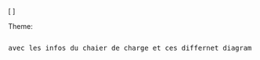 [ ]

Theme:

<pre class="vditor-reset" placeholder="" contenteditable="true" spellcheck="false"><p data-block="0">avec les infos du chaier de charge et ces differnet diagram peut m'aider a creer mon backend node js avec les fonctionnalite de base comme l'authentification, la gestion des session je compte utliser sequelize comme orm et la base de donne est phpmyadmin , je veux que tu m'aide a mettre en place une architecture complete logique et strucuter de sorte a etre comprenhensible et maintenable , , en respectant le sprincipe solide et d'autre concept et convention de développement utliser par des ingenieur , chque page separemetn Absolument ! Reprenons le cahier des charges pour y intégrer ces précisions importantes, notamment la relation entre les acteurs et un modèle de données plus détaillé en vue d'une évolutivité future vers le SaaS. --- <strong data-marker="**">Cahier des Charges Détaillé : Application de Gestion Locale pour Centre de Gaming</strong> <strong data-marker="**">Version :</strong> 1.1 <strong data-marker="**">Date :</strong> 18 mai 2025 <strong data-marker="**">Mise à jour :</strong> Précision des rôles acteurs, Modèle de Données détaillé, Considérations SaaS. <strong data-marker="**">1. Introduction</strong> Ce document établit les spécifications fonctionnelles et techniques pour le développement d'une application logicielle de gestion destinée aux opérateurs d'un centre de gaming. L'objectif principal est de fournir un outil complet, local et facile à utiliser pour optimiser la gestion quotidienne, améliorer la rentabilité et offrir un service client efficace, en ciblant spécifiquement les besoins de l'administrateur/gérant et des employés/caissiers du centre. Une attention particulière est portée à la structure des données pour anticiper une possible évolution future vers un modèle d'hébergement mutualisé (SaaS). <strong data-marker="**">2. Contexte et Objectifs du Projet</strong> La gestion d'un centre de gaming implique le suivi précis de l'utilisation des équipements, la gestion des ventes de produits annexes, le contrôle des dépenses, et l'analyse des performances. Les processus manuels ou l'utilisation d'outils génériques peuvent entraîner des erreurs, des pertes de temps et un manque de visibilité sur les opérations. L'application vise à être la solution centralisée et automatisée pour ces défis. Ses objectifs clés sont : * Automatiser et sécuriser le suivi du temps d'utilisation des postes de jeu. * Centraliser la gestion des ventes de sessions de jeu, de produits et de services. * Fournir une vue d'ensemble en temps réel de l'occupation des postes et de l'activité du centre. * Permettre un suivi précis des stocks et des dépenses. * Offrir des outils d'analyse et de reporting détaillés pour la prise de décision. * Simplifier la gestion des abonnements et promotions. * Assurer une installation et une utilisation aisées pour le personnel non technique. * Gérer les accès et les permissions selon les rôles du personnel, avec une hiérarchie claire entre Administrateur et Employé. * <strong data-marker="**">Préparer l'architecture de données pour une évolutivité future vers un modèle multi-centres (SaaS).</strong> <strong data-marker="**">3. Acteurs du Système</strong> Les acteurs interagissant directement avec l'application sont le personnel du centre de gaming. Il existe une relation hiérarchique entre eux : * <strong data-marker="**">Administrateur / Gérant :</strong> Cet acteur <strong data-marker="**">hérite de toutes les capacités de l'Employé/Caissier</strong> et possède en plus des droits étendus sur la configuration du système, la gestion des utilisateurs, l'accès complet aux données financières et statistiques détaillées. * <strong data-marker="**">Employé / Caissier :</strong> Cet acteur gère les opérations quotidiennes (démarrage/arrêt des sessions, ventes, gestion simple du stock, gestion des clients et abonnements) dans la limite des permissions accordées par l'Administrateur. <em data-marker="*">(Note : Le client final qui joue ou achète des produits n'est <em data-marker="*">pas</em> un utilisateur de l'application en termes d'interface directe.)</em> <strong data-marker="**">4. Problèmes Adressés par l'Application (Approche Problem-Solving)</strong> L'application est conçue pour résoudre les problèmes concrets rencontrés dans un centre de gaming, avec une structure permettant une adaptation future : * <strong data-marker="**">Problème :</strong> Pertes financières dues à un suivi imprécis du temps de jeu ou à des erreurs de calcul manuelles. * <strong data-marker="**">Solution :</strong> Module de Gestion des Sessions avec chronométrage précis, calcul automatique et intégration directe au module de Vente. * <strong data-marker="**">Problème :</strong> Difficulté à connaître la rentabilité réelle par poste ou type de poste. * <strong data-marker="**">Solution :</strong> Statistiques détaillées d'utilisation et de revenus par poste, permettant d'identifier les équipements les plus performants. * <strong data-marker="**">Problème :</strong> Gestion inefficace du stock (ruptures, pertes) et difficulté à suivre les coûts d'achat. * <strong data-marker="**">Solution :</strong> Module de Gestion de Stock avec suivi des quantités, alertes de stock bas, et enregistrement des coûts d'achat pour le calcul de marge. * <strong data-marker="**">Problème :</strong> Manque de visibilité sur les flux financiers (recettes vs dépenses) et la rentabilité globale. * <strong data-marker="**">Solution :</strong> Modules de Vente et de Dépenses intégrés avec rapports financiers consolidés (CA, dépenses, résultat). * <strong data-marker="**">Problème :</strong> Incapacité à prévoir les périodes de forte affluence pour optimiser le personnel et les offres. * <strong data-marker="**">Solution :</strong> Analyse prédictive des heures de pointe basée sur les données historiques d'utilisation. * <strong data-marker="**">Problème :</strong> Gestion complexe et source d'erreurs des abonnements clients et de l'application des réductions. * <strong data-marker="**">Solution :</strong> Module de Gestion Clients et Abonnements simplifiant l'attribution et l'application automatique des avantages. * <strong data-marker="**">Problème :</strong> Risques liés à l'accès aux données sensibles et aux actions critiques par du personnel non autorisé. * <strong data-marker="**">Solution :</strong> Gestion fine des Utilisateurs, Rôles et Permissions, limitant l'accès aux modules financiers et de configuration aux administrateurs. La hiérarchie des rôles renforce cette sécurité. * <strong data-marker="**">Problème :</strong> Coût et complexité des logiciels de gestion traditionnels, souvent basés sur le cloud avec des frais récurrents. * <strong data-marker="**">Solution :</strong> Application locale avec une procédure d'installation simplifiée, réduisant les coûts opérationnels et la dépendance à Internet. * <strong data-marker="**">Problème :</strong> Suivi approximatif des pièces utilisées lors des services de réparation. * <strong data-marker="**">Solution :</strong> Possibilité de lier des articles du stock (pièces) aux services de réparation facturés. * <strong data-marker="**">Problème :</strong> Difficulté à faire évoluer l'application vers un modèle multi-sites ou centralisé sans refonte majeure de la base de données. * <strong data-marker="**">Solution :</strong> Conception du modèle de données (MCD) dès le départ pour permettre l'identification et l'isolation des données par centre, facilitant une future migration vers une architecture SaaS (même si l'entité "Centre" n'est pas utilisée initialement). <strong data-marker="**">5. Exigences Fonctionnelles</strong> Les exigences fonctionnelles sont regroupées par module, en précisant les acteurs autorisés : <strong data-marker="**">5.1. Gestion des Utilisateurs et Accès</strong> * <strong data-marker="**">Authentification :</strong> Les utilisateurs (Administrateur, EmployeCaissier) doivent se connecter avec un identifiant et un mot de passe. * <strong data-marker="**">Gestion des Utilisateurs (Administrateur uniquement) :</strong> Créer, modifier, désactiver, supprimer des comptes utilisateurs. Réinitialiser les mots de passe. Associer un rôle à un utilisateur. * <strong data-marker="**">Gestion des Rôles (Administrateur uniquement) :</strong> Définir et modifier les rôles (Administrateur, Employé/Caissier). Gérer les permissions associées à chaque rôle. * <strong data-marker="**">Gestion des Permissions (Administrateur uniquement) :</strong> Attribuer des permissions spécifiques (voir stats/dépenses, modifier tarifs, gérer utilisateurs, etc.) aux rôles. Le rôle Administrateur a toutes les permissions par défaut. <strong data-marker="**">5.2. Gestion des Postes de Jeu</strong> * <strong data-marker="**">Création/Modification/Suppression (Administrateur) :</strong> Gérer les types de postes (Nom, Tarif Horaire) et les instances de postes (Nom, Type de Poste). * <strong data-marker="**">Configuration des Tarifs (Administrateur) :</strong> Définir et modifier le tarif horaire pour chaque type de poste. * <strong data-marker="**">Suivi d'État (Tous les utilisateurs) :</strong> Visualisation en temps réel de l'état de chaque poste (Disponible, Occupé, En Maintenance). * <strong data-marker="**">Mise en Maintenance (EmployeCaissier) :</strong> Marquer un poste comme indisponible temporairement. * <strong data-marker="**">Vue d'Occupation (Tous les utilisateurs) :</strong> Affichage visuel clair de l'agencement des postes et de leur état actuel. <strong data-marker="**">5.3. Gestion des Sessions de Jeu</strong> * <strong data-marker="**">Démarrer une Session (EmployeCaissier) :</strong> Sélectionner un poste disponible. Choisir l'heure de début (actuelle par défaut, ou future). Option d'associer un Client (si client existant). Option de définir une durée prévue. * <strong data-marker="**">Affichage en Temps Réel (Tous les utilisateurs) :</strong> Montrer les sessions actives : Poste, Heure de Début, Durée Écoulée, Coût Provisoire Calculé en temps réel. * <strong data-marker="**">Prolonger une Session (EmployeCaissier) :</strong> Ajouter du temps à une session active. Le coût provisoire est ajusté dynamiquement. * <strong data-marker="**">Pause Session (EmployeCaissier) :</strong> Mettre en pause le chronomètre d'une session active. Reprendre la session. * <strong data-marker="**">Rappels de Fin (Système/UI) :</strong> Alertes visuelles/sonores lorsque l'heure de fin (prévue ou calculée) approche. * <strong data-marker="**">Clôturer une Session (EmployeCaissier) :</strong> Arrêter définitivement une session. Calculer le coût final basé sur la durée réelle. L'ajouter comme un élément au panier de vente actuel ou à un nouveau panier. <strong data-marker="**">5.4. Gestion des Clients et Abonnements</strong> * <strong data-marker="**">Enregistrement Client (EmployeCaissier) :</strong> Créer et modifier un profil client (Nom, Prénom, Coordonnées optionnelles : Téléphone, Email, Adresse). * <strong data-marker="**">Gestion Types Abonnements (Administrateur) :</strong> Créer et configurer différents types d'abonnements (Nom, Description, Avantages : réduction %, heures offertes, validité). * <strong data-marker="**">Gestion Abonnements Clients (EmployeCaissier) :</strong> Associer un type d'abonnement à un client, définir la date de début/fin de validité. * <strong data-marker="**">Application des Avantages (Système/EmployeCaissier) :</strong> Appliquer automatiquement les réductions/avantages de l'abonnement lorsqu'une session est démarrée ou qu'une vente est effectuée pour un client associé. * <strong data-marker="**">Historique Client (EmployeCaissier) :</strong> Consulter les sessions passées et les achats effectués par un client. <strong data-marker="**">5.5. Gestion du Stock et Ventes</strong> * <strong data-marker="**">Gestion Articles (Administrateur) :</strong> Créer, modifier, supprimer des articles (Produits Physiques avec stock, Services). Attributs : Nom, Description, Type<span data-type="backslash">_</span>Article (Produit, Service), Categorie<span data-type="backslash">_</span>ID, Prix<span data-type="backslash">_</span>Vente, Coût<span data-type="backslash">_</span>Achat (optionnel pour Service), Quantité en Stock (pour produits), Seuil<span data-type="backslash">_</span>Alerte<span data-type="backslash">_</span>Bas (pour produits). * <strong data-marker="**">Gestion Catégories (Administrateur) :</strong> Créer, modifier, supprimer des catégories pour les articles. * <strong data-marker="**">Gestion des Mouvements de Stock (EmployeCaissier) :</strong> Enregistrer les entrées en stock (réception) et les ajustements (inventaire, perte). Les sorties sont gérées via les ventes. * <strong data-marker="**">Alertes Stock Bas (Système/UI) :</strong> Notifications visuelles pour les articles physiques dont le stock est bas. * <strong data-marker="**">Point de Vente (POS) (EmployeCaissier) :</strong> Interface rapide pour ajouter des articles (Produits, Services, Sessions Clôturées) à un panier de vente. Modifier les quantités. Appliquer une réduction manuelle ou sélectionner un client pour appliquer une réduction d'abonnement. * <strong data-marker="**">Encaissement (EmployeCaissier) :</strong> Sélectionner le mode de paiement, enregistrer la transaction. * <strong data-marker="**">Historique des Ventes (EmployeCaissier) :</strong> Consulter les transactions passées. * <strong data-marker="**">Reçus :</strong> Générer un récapitulatif de vente (format simple, affichage ou export). <strong data-marker="**">5.6. Gestion des Dépenses</strong> * <strong data-marker="**">Enregistrement Dépense (EmployeCaissier) :</strong> Saisir une dépense (Date, Montant, CategorieDepense<span data-type="backslash">_</span>ID, Description). * <strong data-marker="**">Gestion Catégories Dépenses (Administrateur) :</strong> Créer, modifier, supprimer des catégories de dépenses. * <strong data-marker="**">Consultation Dépenses (Administrateur) :</strong> Lister et rechercher les dépenses enregistrées. (Accès restreint). <strong data-marker="**">5.7. Gestion des Services de Réparation (Intégré Stock/Vente)</strong> * <strong data-marker="**">Création Service (Administrateur) :</strong> Définir les types de services de réparation comme des Articles de type 'Service'. * <strong data-marker="**">Facturation du Service (EmployeCaissier via POS) :</strong> Vendre le service de réparation via le module de Vente. * <strong data-marker="**">Liaison Pièces Utilisées (Optionnel, EmployeCaissier via POS) :</strong> Ajouter des "Pièces Détachées" (articles du stock) au même panier de vente que le service de réparation pour suivre leur utilisation et leur coût associé. <strong data-marker="**">5.8. Statistiques et Analyses Avancées</strong> * <strong data-marker="**">Tableau de Bord (Tous les utilisateurs - contenu adapté au rôle) :</strong> Vue rapide de l'activité actuelle, indicateurs clés (CA jour, bénéfice si Admin). * <strong data-marker="**">Rapports d'Utilisation Postes (Administrateur) :</strong> Taux d'occupation, temps total d'utilisation, revenus générés par poste et par type de poste, sur différentes périodes. Graphiques pertinents. (Accès restreint aux données financières détaillées). * <strong data-marker="**">Prévision des Heures de Pointe (Administrateur) :</strong> Analyse et visualisation des périodes de forte affluence basées sur l'historique des sessions. * <strong data-marker="**">Rapports de Vente (Administrateur) :</strong> Chiffre d'affaires total, ventes par catégorie d'articles, ventes par article individuel (top ventes), Marge Brute. * <strong data-marker="**">Rapports Financiers (Administrateur) :</strong> Total des recettes (ventes + sessions), Total des dépenses, Résultat (Recettes - Dépenses) sur différentes périodes. Ventilation des dépenses par catégorie. * <strong data-marker="**">Rapports de Stock (EmployeCaissier) :</strong> Liste des articles, quantités en stock, alertes stock bas. (La valeur du stock peut être restreinte à l'Admin). * <strong data-marker="**">Export :</strong> Possibilité d'exporter les données des rapports (CSV, PDF simple). <strong data-marker="**">5.9. Organisation d'Événements (Simple)</strong> * <strong data-marker="**">Planification Tournoi (EmployeCaissier) :</strong> Créer un événement (Nom, Date, Heure, Jeu, Description). * <strong data-marker="**">Gestion Inscriptions (EmployeCaissier) :</strong> Enregistrer manuellement les participants (Nom, ou sélectionner Client). Liste des inscrits pour un événement. <strong data-marker="**">6. Exigences Non-Fonctionnelles</strong> * <strong data-marker="**">Performance :</strong> Temps de réponse rapide (< 2 secondes) pour les opérations courantes. Doit supporter la gestion simultanée de tous les postes prévus par le centre. * <strong data-marker="**">Sécurité :</strong> Authentification robuste. Gestion stricte des autorisations basée sur les rôles. Stockage sécurisé des mots de passe (hashage). Sensibilisation à la sécurité du fichier de base de données local. Journalisation des actions critiques (ex: suppressions, modifications sensibles, accès rapports financiers) pour l'Admin. * <strong data-marker="**">Utilisabilité :</strong> Interface intuitive, ergonomique et claire. Flux de travail logiques. Design adapté aux écrans de PC de bureau. Temps de formation minimal requis. * <strong data-marker="**">Fiabilité :</strong> Stabilité de l'application. Gestion des erreurs avec messages clairs. Robustesse face aux saisies incorrectes. Intégrité des données garantie par la base de données. * <strong data-marker="**">Disponibilité :</strong> Fonctionnement continu pendant les heures d'ouverture. Absence de dépendance à une connexion Internet active pour les opérations courantes. * <strong data-marker="**">Maintenabilité :</strong> Code bien structuré, modulaire et documenté. Facilité d'identifier et corriger les bugs. * <strong data-marker="**">Déploiement et Installation :</strong> <strong data-marker="**">Exigence Critique Majeure.</strong> Processus d'installation sur un PC Windows standard doit être extrêmement simple (installateur/script automatisé gérant prérequis et configuration DB locale). * <strong data-marker="**">Hébergement :</strong> Fonctionne intégralement sur un PC local (Windows principalement). * <strong data-marker="**">Évolutivité (SaaS) :</strong> La structure de la base de données doit être conçue pour permettre l'ajout d'une dimension "Centre" ou "Tenant" pour faciliter une future migration vers un modèle multi-centres sans refonte majeure. <strong data-marker="**">7. Environnement Technique et Architecture</strong> * <strong data-marker="**">Architecture :</strong> Application Web 3-tiers (Frontend <-> Backend <-> Base de Données). * <strong data-marker="**">Frontend :</strong> React.js. Accessible via un navigateur web sur le PC local. * <strong data-marker="**">Backend :</strong> Node.js (Express.js ou framework similaire). Expose une API RESTful. Gère la logique métier, l'authentification, l'autorisation et l'interaction avec la base de données. * <strong data-marker="**">Base de Données :</strong> <strong data-marker="**">À Déterminer.</strong> SQLite fortement recommandé pour la facilité d'installation locale. La structure des tables (MCD détaillé ci-dessous) prendra en compte l'évolutivité SaaS. * <strong data-marker="**">Communication en Temps Réel (Optionnel pour état postes) :</strong> Potentiellement Socket.io. * <strong data-marker="**">Environnement d'Exécution :</strong> PC sous Windows (cible principale). <strong data-marker="**">8. Modélisation pour Power Designer</strong> Cette section fournit les éléments structuraux nécessaires à la création des diagrammes dans Power Designer. <strong data-marker="**">8.1. Diagramme de Cas d'Utilisation (Use Case Diagram)</strong> Représente les interactions entre les Acteurs et les fonctionnalités. * <strong data-marker="**">Acteurs :</strong> * <code data-marker="`">Administrateur</code> * <code data-marker="`">EmployeCaissier</code> * <em data-marker="*">Relation :</em> <code data-marker="`">Administrateur</code> <strong data-marker="**">hérite</strong> de <code data-marker="`">EmployeCaissier</code>. Dans Power Designer, cela se modélise par une relation de <strong data-marker="**">Généralisation</strong> (flèche de l'acteur spécialisé vers l'acteur généralisé). Cela signifie que l'Administrateur peut initier tous les Cas d'Utilisation que peut initier l'EmployéCaissier. * <strong data-marker="**">Packages de Cas d'Utilisation :</strong> Identiques à la version précédente pour structurer. * <strong data-marker="**">Cas d'Utilisation Principaux et Relations (Mise à jour des acteurs initiateurs) :</strong> * <strong data-marker="**">Package Gestion des Accès :</strong> * <code data-marker="`">UC_SAuthentifier</code> (Acteurs : Administrateur, EmployeCaissier) * <code data-marker="`">UC_GererComptesUtilisateurs</code> (Acteur : Administrateur) * <code data-marker="`">UC_ConfigurerPermissions</code> (Acteur : Administrateur) * <em data-marker="*">Relation :</em> La plupart des autres Cas d'Utilisation <code data-marker="`"><<include>></code> <code data-marker="`">UC_SAuthentifier</code>. * <strong data-marker="**">Package Gestion des Postes :</strong> * <code data-marker="`">UC_GererTypesPostes</code> (Acteur : Administrateur) * <code data-marker="`">UC_GererInstancesPostes</code> (Acteur : Administrateur) * <code data-marker="`">UC_VisualiserEtatPostes</code> (Acteurs : Administrateur, EmployeCaissier) * <code data-marker="`">UC_MettrePosteEnMaintenance</code> (Acteur : EmployeCaissier) * <strong data-marker="**">Package Gestion des Sessions :</strong> * <code data-marker="`">UC_DemarrerSession</code> (Acteur : EmployeCaissier) * <code data-marker="`"><<extend>></code> <code data-marker="`">UC_AssocierClientExistant</code> * <code data-marker="`"><<extend>></code> <code data-marker="`">UC_DefinirDureePrevue</code> * <code data-marker="`">UC_AfficherSessionsEnCours</code> (Acteurs : Administrateur, EmployeCaissier) * <code data-marker="`">UC_ProlongerSession</code> (Acteur : EmployeCaissier) * <code data-marker="`"><<include>></code> <code data-marker="`">UC_CalculerCoutSession</code> * <code data-marker="`">UC_MettreSessionEnPause</code> (Acteur : EmployeCaissier) * <code data-marker="`">UC_CloturerSession</code> (Acteur : EmployeCaissier) * <code data-marker="`"><<include>></code> <code data-marker="`">UC_CalculerCoutSession</code> * <code data-marker="`"><<include>></code> <code data-marker="`">UC_AjouterSessionAuPanier</code> * <code data-marker="`">UC_RecevoirRappelFinSession</code> (Acteur : EmployeCaissier) <em data-marker="*">(Initiée par le système)</em> * <strong data-marker="**">Package Gestion des Ventes & Stock :</strong> * <code data-marker="`">UC_GererArticles</code> (Acteur : Administrateur) * <code data-marker="`">UC_GererCategoriesArticle</code> (Acteur : Administrateur) * <code data-marker="`">UC_GererStock</code> (Acteur : EmployeCaissier) * <code data-marker="`">UC_VendreArticles</code> (Acteur : EmployeCaissier) * <code data-marker="`"><<include>></code> <code data-marker="`">UC_AjouterSessionAuPanier</code> * <code data-marker="`"><<include>></code> <code data-marker="`">UC_AjouterProduitAuPanier</code> * <code data-marker="`"><<include>></code> <code data-marker="`">UC_AjouterServiceAuPanier</code> * <code data-marker="`"><<extend>></code> <code data-marker="`">UC_AppliquerReductionManuelle</code> * <code data-marker="`"><<extend>></code> <code data-marker="`">UC_SelectionnerClientPourReductionAbonnement</code> * <code data-marker="`"><<include>></code> <code data-marker="`">UC_EnregistrerTransaction</code> * <code data-marker="`"><<include>></code> <code data-marker="`">UC_GenererRecu</code> * <code data-marker="`">UC_ConsulterHistoriqueVentes</code> (Acteur : EmployeCaissier) * <code data-marker="`">UC_RecevoirAlerteStockBas</code> (Acteur : EmployeCaissier) <em data-marker="*">(Initiée par le système)</em> * <strong data-marker="**">Package Gestion Clients & Abonnements :</strong> * <code data-marker="`">UC_GererClients</code> (Acteur : EmployeCaissier) * <code data-marker="`">UC_GererTypesAbonnements</code> (Acteur : Administrateur) * <code data-marker="`">UC_GererAbonnementsClients</code> (Acteur : EmployeCaissier) * <code data-marker="`">UC_ConsulterHistoriqueClient</code> (Acteur : EmployeCaissier) * <strong data-marker="**">Package Gestion Financière & Dépenses :</strong> * <code data-marker="`">UC_GererCategoriesDepense</code> (Acteur : Administrateur) * <code data-marker="`">UC_EnregistrerDepense</code> (Acteur : EmployeCaissier) * <code data-marker="`">UC_ConsulterDepenses</code> (Acteur : Administrateur) <em data-marker="*">(Accès restreint)</em> * <strong data-marker="**">Package Statistiques & Rapports :</strong> * <code data-marker="`">UC_ConsulterTableauDeBord</code> (Acteurs : Administrateur, EmployeCaissier) <em data-marker="*">(Contenu adapté au rôle)</em> * <code data-marker="`">UC_GenererRapportsUtilisationPostes</code> (Acteur : Administrateur) <em data-marker="*">(Accès restreint aux détails financiers)</em> * <code data-marker="`">UC_GenererRapportsVentes</code> (Acteur : Administrateur) <em data-marker="*">(Accès restreint aux détails financiers/marge)</em> * <code data-marker="`">UC_GenererRapportsFinanciers</code> (Acteur : Administrateur) * <code data-marker="`">UC_GenererRapportsStock</code> (Acteur : EmployeCaissier) * <code data-marker="`">UC_PrevoirHeuresPointe</code> (Acteur : Administrateur) * <code data-marker="`">UC_ExporterRapports</code> (Acteur : Administrateur) <em data-marker="*">(Accès restreint)</em> * <strong data-marker="**">Package Gestion des Evènements :</strong> * <code data-marker="`">UC_PlanifierTournoi</code> (Acteur : EmployeCaissier) * <code data-marker="`">UC_GererInscriptionsTournoi</code> (Acteur : EmployeCaissier) <em data-marker="*">(Note pour Power Designer : Modélisez la généralisation entre Administrateur et EmployeCaissier. Associez chaque Cas d'Utilisation à l'Acteur <em data-marker="*">le plus bas</em> dans la hiérarchie qui peut l'initier. Grâce à la généralisation, l'acteur au-dessus héritera automatiquement de la capacité d'initier ces Cas d'Utilisation.)</em> <strong data-marker="**">8.2. Modèle Conceptuel des Données (MCD) Détaillé</strong> Liste des entités principales avec des attributs plus détaillés, en pensant à la normalisation (au moins 3NF) et à l'évolutivité SaaS (potentiel ajout d'une clé <code data-marker="`">Centre_ID</code>). * <strong data-marker="**">Entités et Attributs (Exemples) :</strong> * <strong data-marker="**"><code data-marker="`">CentreGaming</code></strong> <em data-marker="*">(Potentielle entité pour le futur SaaS, non utilisée directement dans la DB locale initiale, mais conceptuellement présente pour l'isolation des données)</em> * <code data-marker="`">Centre_ID</code> (PK) * <code data-marker="`">Nom_Centre</code> * <code data-marker="`">Adresse</code> * <code data-marker="`">Telephone</code> * <code data-marker="`">Email_Contact</code> * <code data-marker="`">Date_Creation</code> * <code data-marker="`">Statut</code> (Actif, Inactif) * <strong data-marker="**"><code data-marker="`">Utilisateur</code></strong> * <code data-marker="`">Utilisateur_ID</code> (PK) * <code data-marker="`">Centre_ID</code> (FK - <em data-marker="*">Ajouter cet attribut dès maintenant, même s'il aura une valeur unique ou nulle dans la version locale. Facilite la migration.</em>) * <code data-marker="`">Login</code> (Unique) * <code data-marker="`">Mot_De_Passe_Hash</code> * <code data-marker="`">Nom</code> * <code data-marker="`">Prenom</code> * <code data-marker="`">Date_Naissance</code> (Optionnel) * <code data-marker="`">Adresse</code> (Texte long, Optionnel) * <code data-marker="`">Telephone</code> (Optionnel) * <code data-marker="`">Email</code> (Optionnel) * <code data-marker="`">Date_Embauche</code> (Optionnel) * <code data-marker="`">Salaire</code> (Décimal, Optionnel - <em data-marker="*">Attention, donnée sensible, justifie les permissions strictes</em>) * <code data-marker="`">Est_Actif</code> (Booléen) * <code data-marker="`">Date_Creation</code> * <code data-marker="`">Date_Derniere_Connexion</code> (Optionnel) * <code data-marker="`">Role_ID</code> (FK) * <strong data-marker="**"><code data-marker="`">Role</code></strong> * <code data-marker="`">Role_ID</code> (PK) * <code data-marker="`">Nom_Role</code> (Unique) * <code data-marker="`">Description</code> * <strong data-marker="**"><code data-marker="`">Permission</code></strong> * <code data-marker="`">Permission_ID</code> (PK) * <code data-marker="`">Nom_Permission</code> (Unique, ex: <code data-marker="`">VIEW_STATS_FINANCIAL</code>, <code data-marker="`">MANAGE_USERS</code>, <code data-marker="`">EDIT_TARIFFS</code>) * <code data-marker="`">Description</code> * <strong data-marker="**"><code data-marker="`">RolePermission</code></strong> (Table d'association Many-to-Many) * <code data-marker="`">Role_ID</code> (PK, FK) * <code data-marker="`">Permission_ID</code> (PK, FK) * <strong data-marker="**"><code data-marker="`">TypePoste</code></strong> * <code data-marker="`">TypePoste_ID</code> (PK) * <code data-marker="`">Centre_ID</code> (FK - <em data-marker="*">Pour SaaS</em>) * <code data-marker="`">Nom_Type</code> * <code data-marker="`">Tarif_Horaire</code> (Décimal) * <code data-marker="`">Description</code> (Optionnel) * <strong data-marker="**"><code data-marker="`">Poste</code></strong> * <code data-marker="`">Poste_ID</code> (PK) * <code data-marker="`">Centre_ID</code> (FK - <em data-marker="*">Pour SaaS</em>) * <code data-marker="`">Nom_Poste</code> (Unique par Centre) * <code data-marker="`">Etat</code> (Enum/String: 'Disponible', 'Occupé', 'Maintenance') * <code data-marker="`">TypePoste_ID</code> (FK) * <code data-marker="`">Date_Ajout</code> * <code data-marker="`">Notes_Maintenance</code> (Texte long, Optionnel) * <strong data-marker="**"><code data-marker="`">Session</code></strong> * <code data-marker="`">Session_ID</code> (PK) * <code data-marker="`">Centre_ID</code> (FK - <em data-marker="*">Pour SaaS</em>) * <code data-marker="`">Poste_ID</code> (FK) * <code data-marker="`">Client_ID</code> (FK - Optionnel) * <code data-marker="`">Utilisateur_ID_Demarrage</code> (FK - Optionnel, pour traçabilité) * <code data-marker="`">Utilisateur_ID_Cloture</code> (FK - Optionnel, pour traçabilité) * <code data-marker="`">Heure_Debut</code> (Timestamp) * <code data-marker="`">Heure_Fin_Effective</code> (Timestamp - Nullable si en cours) * <code data-marker="`">Duree_Effective_Minutes</code> (Entier - Calculé à la fin) * <code data-marker="`">Cout_Calcule_Final</code> (Décimal - Calculé à la fin) * <code data-marker="`">Etat_Session</code> (Enum/String: 'En Cours', 'Cloturée', 'Annulée', 'En Pause') * <code data-marker="`">Heure_Fin_Prevue</code> (Timestamp - Optionnel) * <code data-marker="`">Est_En_Pause</code> (Booléen) * <code data-marker="`">Date_Creation</code> (Timestamp) * <code data-marker="`">Date_Mise_A_Jour</code> (Timestamp) * <strong data-marker="**"><code data-marker="`">Client</code></strong> * <code data-marker="`">Client_ID</code> (PK) * <code data-marker="`">Centre_ID</code> (FK - <em data-marker="*">Pour SaaS</em>) * <code data-marker="`">Nom</code> * <code data-marker="`">Prenom</code> * <code data-marker="`">Date_Naissance</code> (Optionnel) * <code data-marker="`">Telephone</code> (Optionnel) * <code data-marker="`">Email</code> (Optionnel) * <code data-marker="`">Adresse</code> (Texte long, Optionnel) * <code data-marker="`">Date_Creation</code> * <code data-marker="`">Notes_Client</code> (Texte long, Optionnel) * <strong data-marker="**"><code data-marker="`">AbonnementClient</code></strong> * <code data-marker="`">AbonnementClient_ID</code> (PK) * <code data-marker="`">Centre_ID</code> (FK - <em data-marker="*">Pour SaaS</em>) * <code data-marker="`">Client_ID</code> (FK) * <code data-marker="`">TypeAbonnement_ID</code> (FK) * <code data-marker="`">Date_Debut_Validite</code> (Date) * <code data-marker="`">Date_Fin_Validite</code> (Date) * <code data-marker="`">Est_Actif</code> (Booléen - Calculé ou mis à jour par système) * <code data-marker="`">Date_Attribution</code> * <strong data-marker="**"><code data-marker="`">TypeAbonnement</code></strong> * <code data-marker="`">TypeAbonnement_ID</code> (PK) * <code data-marker="`">Centre_ID</code> (FK - <em data-marker="*">Pour SaaS</em>) * <code data-marker="`">Nom</code> * <code data-marker="`">Description</code> * <code data-marker="`">Type_Benefice</code> (Enum/String: 'reduction<span data-type="backslash">_</span>pct<span data-type="backslash">_</span>session', 'reduction<span data-type="backslash">_</span>pct<span data-type="backslash">_</span>produit', 'heures<span data-type="backslash">_</span>offertes') * <code data-marker="`">Valeur_Benefice</code> (Décimal - ex: 10.0 pour 10%, 5.0 pour 5 heures) * <code data-marker="`">Duree_Validite_Jours</code> (Entier - Optionnel, pour calcul date fin) * <strong data-marker="**"><code data-marker="`">Article</code></strong> * <code data-marker="`">Article_ID</code> (PK) * <code data-marker="`">Centre_ID</code> (FK - <em data-marker="*">Pour SaaS</em>) * <code data-marker="`">Nom</code> * <code data-marker="`">Description</code> (Optionnel) * <code data-marker="`">Type_Article</code> (Enum/String: 'Produit', 'Service') * <code data-marker="`">Categorie_ID</code> (FK) * <code data-marker="`">Prix_Vente</code> (Décimal) * <code data-marker="`">Cout_Achat_Moyen</code> (Décimal - Pour calcul de marge, peut être mis à jour lors des réceptions) * <code data-marker="`">Date_Creation</code> * <code data-marker="`">Est_Actif</code> (Booléen) * <strong data-marker="**"><code data-marker="`">CategorieArticle</code></strong> * <code data-marker="`">Categorie_ID</code> (PK) * <code data-marker="`">Centre_ID</code> (FK - <em data-marker="*">Pour SaaS</em>) * <code data-marker="`">Nom_Categorie</code> (Unique par Centre) * <strong data-marker="**"><code data-marker="`">Stock</code></strong> <em data-marker="*">(Uniquement pour les Articles de type 'Produit')</em> * <code data-marker="`">Stock_ID</code> (PK) * <code data-marker="`">Centre_ID</code> (FK - <em data-marker="*">Pour SaaS</em>) * <code data-marker="`">Article_ID</code> (PK, FK - Unique) * <code data-marker="`">Quantite_En_Stock</code> (Décimal - peut gérer des fractions si besoin) * <code data-marker="`">Seuil_Alerte_Bas</code> (Décimal) * <code data-marker="`">Date_Derniere_Mise_A_Jour</code> * <strong data-marker="**"><code data-marker="`">MouvementStock</code></strong> <em data-marker="*">(Pour traçabilité fine, optionnel initialement mais bon pour normalisation/audit)</em> * <code data-marker="`">Mouvement_ID</code> (PK) * <code data-marker="`">Centre_ID</code> (FK - <em data-marker="*">Pour SaaS</em>) * <code data-marker="`">Article_ID</code> (FK) * <code data-marker="`">Type_Mouvement</code> (Enum/String: 'Entree', 'Sortie', 'Ajustement') * <code data-marker="`">Quantite_Affectee</code> (Décimal) * <code data-marker="`">Date_Heure</code> (Timestamp) * <code data-marker="`">Source_Mouvement</code> (Ex: 'Vente', 'Reception', 'Inventaire') * <code data-marker="`">Reference_Source_ID</code> (FK - Lien vers Transaction<span data-type="backslash">_</span>ID, Reception<span data-type="backslash">_</span>ID, etc.) * <code data-marker="`">Utilisateur_ID</code> (FK - Qui a enregistré le mouvement) * <strong data-marker="**"><code data-marker="`">Transaction</code></strong> <em data-marker="*">(Représente une vente complète)</em> * <code data-marker="`">Transaction_ID</code> (PK) * <code data-marker="`">Centre_ID</code> (FK - <em data-marker="*">Pour SaaS</em>) * <code data-marker="`">Date_Heure</code> (Timestamp) * <code data-marker="`">Total_HT</code> (Décimal) * <code data-marker="`">Total_TTC</code> (Décimal) * <code data-marker="`">Montant_Encaisse</code> (Décimal) * <code data-marker="`">Rendu</code> (Décimal) * <code data-marker="`">Mode_Paiement</code> (Enum/String: 'Especes', 'CB', 'Virement', 'Autre') * <code data-marker="`">Statut_Transaction</code> (Enum/String: 'Terminee', 'Annulee') * <code data-marker="`">Utilisateur_ID_Caissier</code> (FK) * <code data-marker="`">Client_ID</code> (FK - Optionnel) * <code data-marker="`">Reduction_Globale_Appliquee</code> (Décimal - Montant total réduction) * <code data-marker="`">Notes_Transaction</code> (Texte long, Optionnel) * <strong data-marker="**"><code data-marker="`">LigneTransaction</code></strong> <em data-marker="*">(Détail d'une transaction)</em> * <code data-marker="`">LigneTransaction_ID</code> (PK) * <code data-marker="`">Transaction_ID</code> (PK, FK) * <code data-marker="`">Article_ID</code> (FK) * <code data-marker="`">Session_ID</code> (FK - Nullable si la ligne n'est pas une session) * <code data-marker="`">Quantite</code> (Décimal) * <code data-marker="`">Prix_Unitaire_Vendu</code> (Décimal - Prix après réductions spécifiques à l'article/session) * <code data-marker="`">Cout_Achat_Unitaire</code> (Décimal - Pour calcul de marge sur cette ligne) * <code data-marker="`">Reduction_Ligne</code> (Décimal - Montant réduction sur cette ligne) * <code data-marker="`">Sous_Total_Ligne_HT</code> (Décimal) * <code data-marker="`">Sous_Total_Ligne_TTC</code> (Décimal) * <code data-marker="`">Type_Ligne</code> (Enum/String: 'Session', 'Produit', 'Service') * <strong data-marker="**"><code data-marker="`">Depense</code></strong> * <code data-marker="`">Depense_ID</code> (PK) * <code data-marker="`">Centre_ID</code> (FK - <em data-marker="*">Pour SaaS</em>) * <code data-marker="`">Date_Depense</code> (Date) * <code data-marker="`">Montant</code> (Décimal) * <code data-marker="`">CategorieDepense_ID</code> (FK) * <code data-marker="`">Description</code> (Texte long) * <code data-marker="`">Utilisateur_ID</code> (FK - Qui a enregistré) * <code data-marker="`">Date_Enregistrement</code> (Timestamp) * <strong data-marker="**"><code data-marker="`">CategorieDepense</code></strong> * <code data-marker="`">CategorieDepense_ID</code> (PK) * <code data-marker="`">Centre_ID</code> (FK - <em data-marker="*">Pour SaaS</em>) * <code data-marker="`">Nom_Categorie</code> (Unique par Centre) * <strong data-marker="**"><code data-marker="`">Tournoi</code></strong> * <code data-marker="`">Tournoi_ID</code> (PK) * <code data-marker="`">Centre_ID</code> (FK - <em data-marker="*">Pour SaaS</em>) * <code data-marker="`">Nom</code> * <code data-marker="`">Date_Heure_Debut</code> (Timestamp) * <code data-marker="`">Jeu</code> * <code data-marker="`">Description</code> (Optionnel) * <code data-marker="`">Nombre_Max_Participants</code> (Entier, Optionnel) * <code data-marker="`">Statut</code> (Enum/String: 'Planifie', 'En Cours', 'Termine', 'Annule') * <strong data-marker="**"><code data-marker="`">ParticipantTournoi</code></strong> * <code data-marker="`">ParticipantTournoi_ID</code> (PK) * <code data-marker="`">Centre_ID</code> (FK - <em data-marker="*">Pour SaaS</em>) * <code data-marker="`">Tournoi_ID</code> (FK) * <code data-marker="`">Client_ID</code> (FK - Nullable si participant non client) * <code data-marker="`">Nom_Participant_Libre</code> (String - Si pas associé à un client) * <code data-marker="`">Date_Inscription</code> * <code data-marker="`">Statut_Participant</code> (Enum/String: 'Inscrit', 'Present', 'Absent') * <strong data-marker="**">Relations et Cardinalités (MCD) :</strong> * <code data-marker="`">CentreGaming</code> 1 -- N <code data-marker="`">Utilisateur</code> * <code data-marker="`">CentreGaming</code> 1 -- N <code data-marker="`">TypePoste</code> * <code data-marker="`">CentreGaming</code> 1 -- N <code data-marker="`">Poste</code> * <code data-marker="`">CentreGaming</code> 1 -- N <code data-marker="`">Session</code> * <code data-marker="`">CentreGaming</code> 1 -- N <code data-marker="`">Client</code> * <code data-marker="`">CentreGaming</code> 1 -- N <code data-marker="`">AbonnementClient</code> * <code data-marker="`">CentreGaming</code> 1 -- N <code data-marker="`">TypeAbonnement</code> * <code data-marker="`">CentreGaming</code> 1 -- N <code data-marker="`">Article</code> * <code data-marker="`">CentreGaming</code> 1 -- N <code data-marker="`">CategorieArticle</code> * <code data-marker="`">CentreGaming</code> 1 -- N <code data-marker="`">Stock</code> * <code data-marker="`">CentreGaming</code> 1 -- N <code data-marker="`">MouvementStock</code> * <code data-marker="`">CentreGaming</code> 1 -- N <code data-marker="`">Transaction</code> * <code data-marker="`">CentreGaming</code> 1 -- N <code data-marker="`">Depense</code> * <code data-marker="`">CentreGaming</code> 1 -- N <code data-marker="`">CategorieDepense</code> * <code data-marker="`">CentreGaming</code> 1 -- N <code data-marker="`">Tournoi</code> * <code data-marker="`">CentreGaming</code> 1 -- N <code data-marker="`">ParticipantTournoi</code> * <code data-marker="`">Role</code> 1 -- N <code data-marker="`">Utilisateur</code> * <code data-marker="`">Role</code> N -- N <code data-marker="`">Permission</code> (Via <code data-marker="`">RolePermission</code> table d'association) * <code data-marker="`">TypePoste</code> 1 -- N <code data-marker="`">Poste</code> * <code data-marker="`">Poste</code> 1 -- N <code data-marker="`">Session</code> * <code data-marker="`">Client</code> 0..1 -- N <code data-marker="`">Session</code> * <code data-marker="`">Utilisateur</code> 0..1 -- N <code data-marker="`">Session</code> (Utilisateur<span data-type="backslash">_</span>ID<span data-type="backslash">_</span>Demarrage) * <code data-marker="`">Utilisateur</code> 0..1 -- N <code data-marker="`">Session</code> (Utilisateur<span data-type="backslash">_</span>ID<span data-type="backslash">_</span>Cloture) * <code data-marker="`">Client</code> 1 -- N <code data-marker="`">AbonnementClient</code> * <code data-marker="`">TypeAbonnement</code> 1 -- N <code data-marker="`">AbonnementClient</code> * <code data-marker="`">CategorieArticle</code> 1 -- N <code data-marker="`">Article</code> * <code data-marker="`">Article</code> 1 -- 0..1 <code data-marker="`">Stock</code> * <code data-marker="`">Article</code> 1 -- N <code data-marker="`">MouvementStock</code> * <code data-marker="`">Utilisateur</code> 1 -- N <code data-marker="`">MouvementStock</code> * <code data-marker="`">Transaction</code> 1 -- N <code data-marker="`">LigneTransaction</code> * <code data-marker="`">Article</code> 1 -- N <code data-marker="`">LigneTransaction</code> * <code data-marker="`">Session</code> 0..1 -- 0..1 <code data-marker="`">LigneTransaction</code> (Une ligne peut être une session) * <code data-marker="`">Utilisateur</code> 1 -- N <code data-marker="`">Transaction</code> (Caissier) * <code data-marker="`">Client</code> 0..1 -- N <code data-marker="`">Transaction</code> (Client associé à la vente) * <code data-marker="`">CategorieDepense</code> 1 -- N <code data-marker="`">Depense</code> * <code data-marker="`">Utilisateur</code> 1 -- N <code data-marker="`">Depense</code> (Qui a enregistré) * <code data-marker="`">Tournoi</code> 1 -- N <code data-marker="`">ParticipantTournoi</code> * <code data-marker="`">Client</code> 0..1 -- N <code data-marker="`">ParticipantTournoi</code> <em data-marker="*">(Note pour Power Designer : Créez les entités avec tous les attributs listés. Définissez les types de données précis (VARCHAR, INT, DECIMAL, BOOLEAN, TIMESTAMP, DATE, TEXT). Établissez les relations avec les cardinalités indiquées. Ajoutez les clés primaires (PK) et étrangères (FK). Assurez-vous que chaque table a une clé primaire. Vérifiez la normalisation (3NF : chaque attribut non clé dépend entièrement de la clé primaire, de toute la clé primaire si elle est composite, et de rien d'autre que la clé primaire). L'ajout de <code data-marker="`">Centre_ID</code> à presque toutes les tables est la clé pour l'évolutivité SaaS, permettant de partitionner ou filtrer les données par centre.)</em> <strong data-marker="**">8.3. Description des Interfaces Utilisateur Principales</strong> Identique à la version précédente, mais l'affichage et les actions disponibles sur chaque écran seront conditionnés par le rôle et les permissions de l'utilisateur connecté. <strong data-marker="**">9. Contraintes et Exigences Spécifiques</strong> Identiques à la version précédente, avec un accent renforcé sur la conception de la base de données pour l'évolutivité SaaS. <strong data-marker="**">10. Planification et Livrables</strong> Identiques à la version précédente. Les livrables incluront spécifiquement les fichiers Power Designer (.pdm, .bpm) reflétant les diagrammes détaillés. <strong data-marker="**">11. Recommandations techniques supplémentaires</strong> * <strong data-marker="**">Base de données :</strong> SQLite pour la version locale initiale est toujours la recommandation principale pour la facilité d'installation. Pour une future version SaaS, PostgreSQL ou MySQL seraient plus adaptés pour leur robustesse et gestion multi-utilisateurs/multi-bases. * <strong data-marker="**">Architecture backend :</strong> Express.js ou Fastify. * <strong data-marker="**">État des sessions :</strong> Socket.io pour les mises à jour en temps réel sur le dashboard. * <strong data-marker="**">UI/UX :</strong> Framework Material UI, Ant Design, ou Tailwind CSS + une librairie de composants. * <strong data-marker="**">Reporting :</strong> Chart.js, Recharts, ou Nivo pour les visualisations. * <strong data-marker="**">Authentification :</strong> JWT (JSON Web Tokens) pour la gestion des sessions utilisateur. * <strong data-marker="**">Sauvegarde :</strong> Système automatisé de backup du fichier de base de données SQLite (script simple de copie planifiée). * <strong data-marker="**">Pour le SaaS futur :</strong> Envisager une base de données par centre (modèle "Database per Tenant") ou un schéma unique avec la colonne <code data-marker="`">Centre_ID</code> (modèle "Schema per Tenant" ou "Shared Schema"). Le MCD proposé avec <code data-marker="`">Centre_ID</code> s'adapte bien aux deux derniers modèles. <strong data-marker="**">12. Précisions sur les diagrammes Power Designer</strong> * <strong data-marker="**">Diagramme de Cas d'Utilisation :</strong> * Définir les acteurs <code data-marker="`">Administrateur</code> et <code data-marker="`">EmployeCaissier</code>. * Créer une relation de <strong data-marker="**">Généralisation</strong> de <code data-marker="`">Administrateur</code> vers <code data-marker="`">EmployeCaissier</code>. * Créer les packages de Cas d'Utilisation. * Lister les Cas d'Utilisation dans les packages appropriés. * Associer chaque Cas d'Utilisation à l'acteur <em data-marker="*">le plus bas</em> dans la hiérarchie qui peut l'initier (principalement <code data-marker="`">EmployeCaissier</code> ou <code data-marker="`">Administrateur</code> pour les tâches spécifiques). * Utiliser les relations <code data-marker="`"><<include>></code> et <code data-marker="`"><<extend>></code> comme décrit précédemment. * <strong data-marker="**">Modèle Conceptuel des Données (MCD) :</strong> * Créer toutes les entités listées dans la section 8.2. * Ajouter tous les attributs détaillés pour chaque entité. * Définir les types de données précis. * Définir les clés primaires (PK). * Créer les relations entre les entités avec les cardinalités appropriées. * Définir les clés étrangères (FK). * <strong data-marker="**">Ajouter l'attribut <code data-marker="`">Centre_ID</code> (FK) à la majorité des entités</strong> (sauf <code data-marker="`">Role</code>, <code data-marker="`">Permission</code>, <code data-marker="`">RolePermission</code> qui peuvent être globales). Même si ce FK pointe potentiellement vers une entité <code data-marker="`">CentreGaming</code> non modélisée ou non utilisée dans la version locale, sa présence structure les données pour le futur. * Vérifier et appliquer les règles de normalisation (3NF). --- <strong data-marker="**">Approbation</strong> Ce Cahier des Charges a été examiné et approuvé par : <strong data-marker="**">Pour le Client (Représentant du Centre de Gaming) :</strong> Nom : Date : Signature : <strong data-marker="**">Pour l'Équipe de Développement :</strong> Nom : Date : Signature : --- Ce document enrichi devrait vous fournir une base très solide pour commencer votre modélisation dans Power Designer, en tenant compte des spécificités des rôles utilisateurs et en préparant l'application pour son évolutivité future. N'hésitez pas si d'autres questions ou précisions sont nécessaires !</p></pre>

